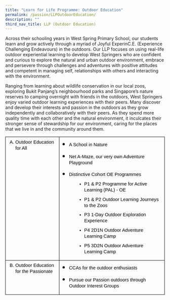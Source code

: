```yaml
---
title: "Learn for Life Programme: Outdoor Education"
permalink: /passion/LLPOutdoorEducation/
description: ""
third_nav_title: LLP (Outdoor Education)
---
```

Across their schooling years in West Spring Primary School, our students learn and grow actively through a myriad of Joyful ExperinC.E. (Experience Challenging Endeavours) in the outdoors. Our LLP focuses on using real-life outdoor experiential learning to develop West Springers who are confident and curious to explore the natural and urban outdoor environment, embrace and persevere through challenges and adventures with positive attitudes and competent in managing self, relationships with others and interacting with the environment. 

Ranging from learning about wildlife conservation in our local zoos, exploring Bukit Panjang’s neighbourhood parks and Singapore’s nature reserves to camping overnight with friends in the outdoors, West Springers enjoy varied outdoor learning experiences with their peers. Many discover and develop their interests and passion in the outdoors as they grow independently and collaboratively with their peers. As they spend more quality time with each other and the natural environment, it inculcates their stronger sense of stewardship for our environment, caring for the places that we live in and the community around them.


<table style="border:none;border-collapse:collapse;"><colgroup><col width="201"><col width="423"></colgroup><tbody><tr style="height:0pt"><td style="border-left:solid #000000 1pt;border-right:solid #000000 1pt;border-bottom:solid #000000 1pt;border-top:solid #000000 1pt;vertical-align:top;padding:5pt 5pt 5pt 5pt;overflow:hidden;overflow-wrap:break-word;"><ol style="margin-top:0;margin-bottom:0;padding-inline-start:48px;"><li dir="ltr" style="list-style-type:upper-alpha;font-size:11pt;font-family:Calibri,sans-serif;color:#000000;background-color:transparent;font-weight:400;font-style:normal;font-variant:normal;text-decoration:none;vertical-align:baseline;white-space:pre;margin-left: -18pt;" aria-level="1"><p dir="ltr" style="line-height:1.295;margin-top:0pt;margin-bottom:8pt;" role="presentation"><span style="font-size:11pt;font-family:Calibri,sans-serif;color:#000000;background-color:transparent;font-weight:400;font-style:normal;font-variant:normal;text-decoration:none;vertical-align:baseline;white-space:pre;white-space:pre-wrap;">Outdoor Education for All&nbsp;</span></p></li></ol></td><td style="border-left:solid #000000 1pt;border-right:solid #000000 1pt;border-bottom:solid #000000 1pt;border-top:solid #000000 1pt;vertical-align:top;padding:5pt 5pt 5pt 5pt;overflow:hidden;overflow-wrap:break-word;"><ul style="margin-top:0;margin-bottom:0;padding-inline-start:48px;"><li dir="ltr" style="list-style-type:disc;font-size:11pt;font-family:'Noto Sans Symbols',sans-serif;color:#000000;background-color:transparent;font-weight:400;font-style:normal;font-variant:normal;text-decoration:none;vertical-align:baseline;white-space:pre;margin-left: -18pt;" aria-level="1"><p dir="ltr" style="line-height:1.295;margin-top:0pt;margin-bottom:8pt;" role="presentation"><span style="font-size:11pt;font-family:Calibri,sans-serif;color:#000000;background-color:transparent;font-weight:400;font-style:normal;font-variant:normal;text-decoration:none;vertical-align:baseline;white-space:pre;white-space:pre-wrap;">A School in Nature&nbsp;</span></p></li><li dir="ltr" style="list-style-type:disc;font-size:11pt;font-family:'Noto Sans Symbols',sans-serif;color:#000000;background-color:transparent;font-weight:400;font-style:normal;font-variant:normal;text-decoration:none;vertical-align:baseline;white-space:pre;margin-left: -18pt;" aria-level="1"><p dir="ltr" style="line-height:1.295;margin-top:0pt;margin-bottom:8pt;" role="presentation"><span style="font-size:11pt;font-family:Calibri,sans-serif;color:#000000;background-color:transparent;font-weight:400;font-style:normal;font-variant:normal;text-decoration:none;vertical-align:baseline;white-space:pre;white-space:pre-wrap;">Net A-Maze, our very own Adventure Playground&nbsp;</span></p></li><li dir="ltr" style="list-style-type:disc;font-size:11pt;font-family:'Noto Sans Symbols',sans-serif;color:#000000;background-color:transparent;font-weight:400;font-style:normal;font-variant:normal;text-decoration:none;vertical-align:baseline;white-space:pre;margin-left: -18pt;" aria-level="1"><p dir="ltr" style="line-height:1.295;margin-top:0pt;margin-bottom:8pt;" role="presentation"><span style="font-size:11pt;font-family:Calibri,sans-serif;color:#000000;background-color:transparent;font-weight:400;font-style:normal;font-variant:normal;text-decoration:none;vertical-align:baseline;white-space:pre;white-space:pre-wrap;">Distinctive Cohort OE Programmes&nbsp;</span></p></li><ul style="margin-top:0;margin-bottom:0;padding-inline-start:48px;"><li dir="ltr" style="list-style-type:disc;font-size:11pt;font-family:'Courier New';color:#000000;background-color:transparent;font-weight:400;font-style:normal;font-variant:normal;text-decoration:none;vertical-align:baseline;white-space:pre;margin-left: -18pt;" aria-level="2"><p dir="ltr" style="line-height:1.295;margin-top:0pt;margin-bottom:8pt;" role="presentation"><span style="font-size:11pt;font-family:Calibri,sans-serif;color:#000000;background-color:transparent;font-weight:400;font-style:normal;font-variant:normal;text-decoration:none;vertical-align:baseline;white-space:pre;white-space:pre-wrap;">P1 &amp; P2 Programme for Active Learning (PAL) - OE&nbsp;</span></p></li><li dir="ltr" style="list-style-type:disc;font-size:11pt;font-family:'Courier New';color:#000000;background-color:transparent;font-weight:400;font-style:normal;font-variant:normal;text-decoration:none;vertical-align:baseline;white-space:pre;margin-left: -18pt;" aria-level="2"><p dir="ltr" style="line-height:1.295;margin-top:0pt;margin-bottom:8pt;" role="presentation"><span style="font-size:11pt;font-family:Calibri,sans-serif;color:#000000;background-color:transparent;font-weight:400;font-style:normal;font-variant:normal;text-decoration:none;vertical-align:baseline;white-space:pre;white-space:pre-wrap;">P1 &amp; P2 Outdoor Learning Journeys to the Zoos&nbsp;</span></p></li><li dir="ltr" style="list-style-type:disc;font-size:11pt;font-family:'Courier New';color:#000000;background-color:transparent;font-weight:400;font-style:normal;font-variant:normal;text-decoration:none;vertical-align:baseline;white-space:pre;margin-left: -18pt;" aria-level="2"><p dir="ltr" style="line-height:1.295;margin-top:0pt;margin-bottom:8pt;" role="presentation"><span style="font-size:11pt;font-family:Calibri,sans-serif;color:#000000;background-color:transparent;font-weight:400;font-style:normal;font-variant:normal;text-decoration:none;vertical-align:baseline;white-space:pre;white-space:pre-wrap;">P3 1-Day Outdoor Exploration Experience</span></p></li><li dir="ltr" style="list-style-type:disc;font-size:11pt;font-family:'Courier New';color:#000000;background-color:transparent;font-weight:400;font-style:normal;font-variant:normal;text-decoration:none;vertical-align:baseline;white-space:pre;margin-left: -18pt;" aria-level="2"><p dir="ltr" style="line-height:1.295;margin-top:0pt;margin-bottom:8pt;" role="presentation"><span style="font-size:11pt;font-family:Calibri,sans-serif;color:#000000;background-color:transparent;font-weight:400;font-style:normal;font-variant:normal;text-decoration:none;vertical-align:baseline;white-space:pre;white-space:pre-wrap;">P4 2D1N Outdoor Adventure Learning Camp</span></p></li><li dir="ltr" style="list-style-type:disc;font-size:11pt;font-family:'Courier New';color:#000000;background-color:transparent;font-weight:400;font-style:normal;font-variant:normal;text-decoration:none;vertical-align:baseline;white-space:pre;margin-left: -18pt;" aria-level="2"><p dir="ltr" style="line-height:1.295;margin-top:0pt;margin-bottom:8pt;" role="presentation"><span style="font-size:11pt;font-family:Calibri,sans-serif;color:#000000;background-color:transparent;font-weight:400;font-style:normal;font-variant:normal;text-decoration:none;vertical-align:baseline;white-space:pre;white-space:pre-wrap;">P5 3D2N Outdoor Adventure Learning Camp</span></p></li></ul></ul></td></tr><tr style="height:0pt"><td style="border-left:solid #000000 1pt;border-right:solid #000000 1pt;border-bottom:solid #000000 1pt;border-top:solid #000000 1pt;vertical-align:top;padding:5pt 5pt 5pt 5pt;overflow:hidden;overflow-wrap:break-word;"><ol style="margin-top:0;margin-bottom:0;padding-inline-start:48px;" start="2"><li dir="ltr" style="list-style-type:upper-alpha;font-size:11pt;font-family:Calibri,sans-serif;color:#000000;background-color:transparent;font-weight:400;font-style:normal;font-variant:normal;text-decoration:none;vertical-align:baseline;white-space:pre;margin-left: -18pt;" aria-level="1"><p dir="ltr" style="line-height:1.295;margin-top:0pt;margin-bottom:8pt;" role="presentation"><span style="font-size:11pt;font-family:Calibri,sans-serif;color:#000000;background-color:transparent;font-weight:400;font-style:normal;font-variant:normal;text-decoration:none;vertical-align:baseline;white-space:pre;white-space:pre-wrap;">Outdoor Education for the Passionate</span></p></li></ol></td><td style="border-left:solid #000000 1pt;border-right:solid #000000 1pt;border-bottom:solid #000000 1pt;border-top:solid #000000 1pt;vertical-align:top;padding:5pt 5pt 5pt 5pt;overflow:hidden;overflow-wrap:break-word;"><ul style="margin-top:0;margin-bottom:0;padding-inline-start:48px;"><li dir="ltr" style="list-style-type:disc;font-size:11pt;font-family:'Noto Sans Symbols',sans-serif;color:#000000;background-color:transparent;font-weight:400;font-style:normal;font-variant:normal;text-decoration:none;vertical-align:baseline;white-space:pre;margin-left: -18pt;" aria-level="1"><p dir="ltr" style="line-height:1.295;margin-top:0pt;margin-bottom:8pt;" role="presentation"><span style="font-size:11pt;font-family:Calibri,sans-serif;color:#000000;background-color:transparent;font-weight:400;font-style:normal;font-variant:normal;text-decoration:none;vertical-align:baseline;white-space:pre;white-space:pre-wrap;">CCAs for the outdoor enthusiasts&nbsp;</span></p></li><li dir="ltr" style="list-style-type:disc;font-size:11pt;font-family:'Noto Sans Symbols',sans-serif;color:#000000;background-color:transparent;font-weight:400;font-style:normal;font-variant:normal;text-decoration:none;vertical-align:baseline;white-space:pre;margin-left: -18pt;" aria-level="1"><p dir="ltr" style="line-height:1.295;margin-top:0pt;margin-bottom:8pt;" role="presentation"><span style="font-size:11pt;font-family:Calibri,sans-serif;color:#000000;background-color:transparent;font-weight:400;font-style:normal;font-variant:normal;text-decoration:none;vertical-align:baseline;white-space:pre;white-space:pre-wrap;">Pursue our Passion outdoors through Outdoor Interest Groups</span></p></li></ul></td></tr></tbody></table>